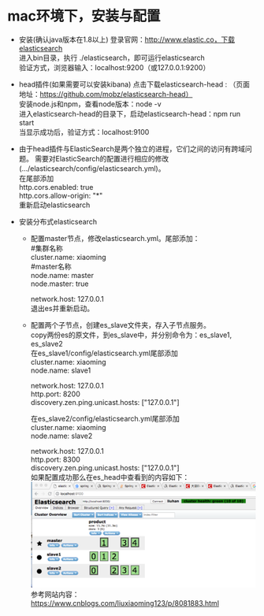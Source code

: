 # mac环境下，安装与配置

* 安装(确认java版本在1.8以上)
    登录官网：http://www.elastic.co，下载elasticsearch<br>
    进入bin目录，执行 ./elasticsearch，即可运行elasticsearch<br>
    验证方式，浏览器输入：localhost:9200（或127.0.0.1:9200）
    
* head插件(如果需要可以安装kibana)
    点击下载elasticsearch-head : （页面地址：https://github.com/mobz/elasticsearch-head）<br>
    安装node.js和npm，查看node版本：node -v<br>
    进入elasticsearch-head的目录下，启动elasticsearch-head：npm run start<br>
    当显示成功后，验证方式：localhost:9100<br>
    
* 由于head插件与ElasticSearch是两个独立的进程，它们之间的访问有跨域问题。
    需要对ElasticSearch的配置进行相应的修改(.../elasticsearch/config/elasticsearch.yml)。<br>
    在尾部添加<br>
    http.cors.enabled: true<br>
    http.cors.allow-origin: "*"<br>
    重新启动elasticsearch<br>
* 安装分布式elasticsearch
    * 配置master节点，修改elasticsearch.yml。尾部添加：<br>
        \#集群名称 <br>
        cluster.name: xiaoming<br>
        \#master名称<br>
        node.name: master<br>
        node.master: true<br>
        
        network.host: 127.0.0.1<br>
        退出es并重新启动。<br>
    * 配置两个子节点，创建es_slave文件夹，存入子节点服务。<br>
        copy两份es的原文件，到es_slave中，并分别命令为：es_slave1, es_slave2<br>
        在es_slave1/config/elasticsearch.yml尾部添加<br>
        cluster.name: xiaoming<br>
        node.name: slave1<br>
        
        network.host: 127.0.0.1<br>
        http.port: 8200<br>
        discovery.zen.ping.unicast.hosts: ["127.0.0.1"]<br>
        
        在es_slave2/config/elasticsearch.yml尾部添加<br>
        cluster.name: xiaoming<br>
        node.name: slave2<br>
        
        network.host: 127.0.0.1<br>
        http.port: 8300<br>
        discovery.zen.ping.unicast.hosts: ["127.0.0.1"]<br>
        如果配置成功那么在es_head中查看到的内容如下：
        ![es分布式安装](https://raw.githubusercontent.com/yjpfj1203/static-resource/master/doc/image/es_slaves.png)
参考网站内容：https://www.cnblogs.com/liuxiaoming123/p/8081883.html
